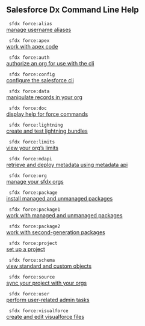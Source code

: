 ## Salesforce Dx Command Line Help

``` sfdx force:alias```   
 [manage username aliases](/docsC:\Users\dancolq\Documents\sfdxDocs\app\docs\SalesforceDXCommandLineHelp.md)

``` sfdx force:apex```   
 [work with apex code](/docsC:\Users\dancolq\Documents\sfdxDocs\app\docs\SalesforceDXCommandLineHelp.md)

``` sfdx force:auth```   
 [authorize an org for use with the cli](/docsC:\Users\dancolq\Documents\sfdxDocs\app\docs\SalesforceDXCommandLineHelp.md)

``` sfdx force:config```   
 [configure the salesforce cli](/docsC:\Users\dancolq\Documents\sfdxDocs\app\docs\SalesforceDXCommandLineHelp.md)

``` sfdx force:data```   
 [manipulate records in your org](/docsC:\Users\dancolq\Documents\sfdxDocs\app\docs\SalesforceDXCommandLineHelp.md)

``` sfdx force:doc```   
 [display help for force commands](/docsC:\Users\dancolq\Documents\sfdxDocs\app\docs\SalesforceDXCommandLineHelp.md)

``` sfdx force:lightning```   
 [create and test lightning bundles](/docsC:\Users\dancolq\Documents\sfdxDocs\app\docs\SalesforceDXCommandLineHelp.md)

``` sfdx force:limits```   
 [view your org’s limits](/docsC:\Users\dancolq\Documents\sfdxDocs\app\docs\SalesforceDXCommandLineHelp.md)

``` sfdx force:mdapi```   
 [retrieve and deploy metadata using metadata api](/docsC:\Users\dancolq\Documents\sfdxDocs\app\docs\SalesforceDXCommandLineHelp.md)

``` sfdx force:org```   
 [manage your sfdx orgs](/docsC:\Users\dancolq\Documents\sfdxDocs\app\docs\SalesforceDXCommandLineHelp.md)

``` sfdx force:package```   
 [install managed and unmanaged packages](/docsC:\Users\dancolq\Documents\sfdxDocs\app\docs\SalesforceDXCommandLineHelp.md)

``` sfdx force:package1```   
 [work with managed and unmanaged packages](/docsC:\Users\dancolq\Documents\sfdxDocs\app\docs\SalesforceDXCommandLineHelp.md)

``` sfdx force:package2```   
 [work with second-generation packages](/docsC:\Users\dancolq\Documents\sfdxDocs\app\docs\SalesforceDXCommandLineHelp.md)

``` sfdx force:project```   
 [set up a project](/docsC:\Users\dancolq\Documents\sfdxDocs\app\docs\SalesforceDXCommandLineHelp.md)

``` sfdx force:schema```   
 [view standard and custom objects](/docsC:\Users\dancolq\Documents\sfdxDocs\app\docs\SalesforceDXCommandLineHelp.md)

``` sfdx force:source```   
 [sync your project with your orgs](/docsC:\Users\dancolq\Documents\sfdxDocs\app\docs\SalesforceDXCommandLineHelp.md)

``` sfdx force:user```   
 [perform user-related admin tasks](/docsC:\Users\dancolq\Documents\sfdxDocs\app\docs\SalesforceDXCommandLineHelp.md)

``` sfdx force:visualforce```   
 [create and edit visualforce files](/docsC:\Users\dancolq\Documents\sfdxDocs\app\docs\SalesforceDXCommandLineHelp.md)

